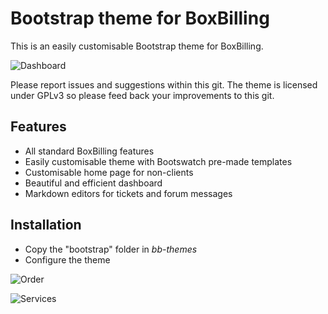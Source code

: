 # Bootstrap theme for BoxBilling

This is an easily customisable Bootstrap theme for BoxBilling.

![Dashboard](https://framapic.org/pwGGIsDG9g5v/GyObwZB9W4dm)

Please report issues and suggestions within this git. The theme is licensed under GPLv3 so please feed back your improvements to this git.


## Features
- All standard BoxBilling features
- Easily customisable theme with Bootswatch pre-made templates
- Customisable home page for non-clients
- Beautiful and efficient dashboard
- Markdown editors for tickets and forum messages


## Installation
- Copy the "bootstrap" folder in *bb-themes*
- Configure the theme

![Order](https://framapic.org/9hHZFbG1NY9t/iukgZlrehmWv)

![Services](https://framapic.org/JH2twTKmobr9/AQ8wm8RzN4vb)